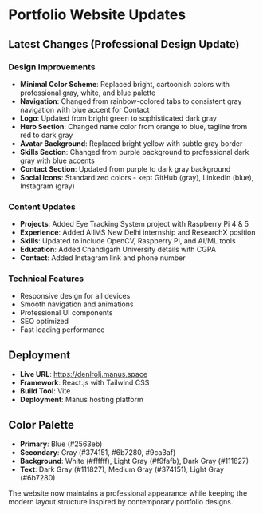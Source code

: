 # Portfolio Website Updates

## Latest Changes (Professional Design Update)

### Design Improvements
- **Minimal Color Scheme**: Replaced bright, cartoonish colors with professional gray, white, and blue palette
- **Navigation**: Changed from rainbow-colored tabs to consistent gray navigation with blue accent for Contact
- **Logo**: Updated from bright green to sophisticated dark gray
- **Hero Section**: Changed name color from orange to blue, tagline from red to dark gray
- **Avatar Background**: Replaced bright yellow with subtle gray border
- **Skills Section**: Changed from purple background to professional dark gray with blue accents
- **Contact Section**: Updated from purple to dark gray background
- **Social Icons**: Standardized colors - kept GitHub (gray), LinkedIn (blue), Instagram (gray)

### Content Updates
- **Projects**: Added Eye Tracking System project with Raspberry Pi 4 & 5
- **Experience**: Added AIIMS New Delhi internship and ResearchX position
- **Skills**: Updated to include OpenCV, Raspberry Pi, and AI/ML tools
- **Education**: Added Chandigarh University details with CGPA
- **Contact**: Added Instagram link and phone number

### Technical Features
- Responsive design for all devices
- Smooth navigation and animations
- Professional UI components
- SEO optimized
- Fast loading performance

## Deployment
- **Live URL**: https://denlrolj.manus.space
- **Framework**: React.js with Tailwind CSS
- **Build Tool**: Vite
- **Deployment**: Manus hosting platform

## Color Palette
- **Primary**: Blue (#2563eb)
- **Secondary**: Gray (#374151, #6b7280, #9ca3af)
- **Background**: White (#ffffff), Light Gray (#f9fafb), Dark Gray (#111827)
- **Text**: Dark Gray (#111827), Medium Gray (#374151), Light Gray (#6b7280)

The website now maintains a professional appearance while keeping the modern layout structure inspired by contemporary portfolio designs.

